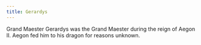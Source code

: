 ```yaml
---
title: Gerardys
---
```


Grand Maester Gerardys was the Grand Maester during the reign of Aegon II. Aegon fed him to his dragon for reasons unknown.


